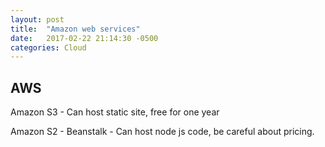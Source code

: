 ```yaml
---
layout: post
title:  "Amazon web services"
date:   2017-02-22 21:14:30 -0500
categories: Cloud
---
```

## AWS
Amazon S3 - Can host static site, free for one year

Amazon S2 - Beanstalk - Can host node js code, be careful about pricing.
